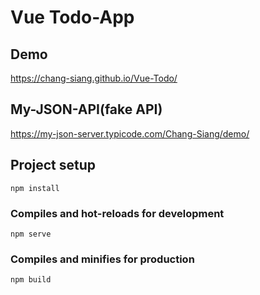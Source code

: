 # Vue Todo-App

## Demo
https://chang-siang.github.io/Vue-Todo/

## My-JSON-API(fake API)
https://my-json-server.typicode.com/Chang-Siang/demo/

## Project setup
```
npm install
```

### Compiles and hot-reloads for development
```
npm serve
```

### Compiles and minifies for production
```
npm build
```
